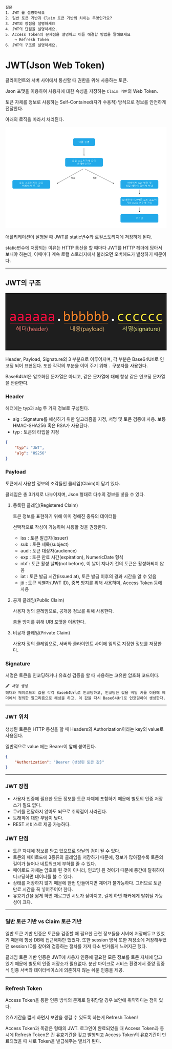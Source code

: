 ```
질문
1. JWT 를 설명하세요
2. 일반 토큰 기반과 Claim 토큰 기반의 차이는 무엇인가요?
3. JWT의 장점을 설명하세요
4. JWT의 단점을 설명하세요.
5. Access Token의 문제점을 설명하고 이를 해결할 방법을 말해보세요
    → Refresh Token
6. JWT의 구조를 설명하세요.
```

# JWT(Json Web Token)

클라이언트와 서버 사이에서 통신할 때 권한을 위해 사용하는 토큰.

Json 포맷을 이용하여 사용자에 대한 속성을 저장하는 `Claim 기반`의 Web Token.

토큰 자체를 정보로 사용하는 Self-Contained(자가 수용적) 방식으로 정보를 안전하게 전달한다.

아래의 로직을 따라서 처리된다.

![Untitled](images/Untitled.png)

애플리케이션이 실행될 때 JWT를 static변수와 로컬스토리지에 저장하게 된다.

static변수에 저장되는 이유는 HTTP 통신을 할 때마다 JWT를 HTTP 헤더에 담아서 보내야 하는데, 이때마다 계속 로컬 스토리지에서 불러오면 오버헤드가 발생하기 때문이다.

---

## JWT의 구조

![Untitled](images/Untitled%201.png)

Header, Payload, Signature의 3 부분으로 이루어지며, 각 부분은 Base64Url로 인코딩 되어 표현된다.
또한 각각의 부분을 이어 주기 위해 `.` 구분자를 사용한다.

Base64Url은 암호화된 문자열은 아니고, 같은 문자열에 대해 항상 같은 인코딩 문자열을 반환한다.

### Header

헤더에는 typ과 alg 두 가지 정보로 구성된다.

- alg : Signature를 해싱하기 위한 알고리즘을 지정, 서명 및 토큰 검증에 사용. 보통 HMAC-SHA256 혹은 RSA가 사용된다.
- typ : 토큰의 타입을 지정

```json
{
	"typ": "JWT",
	"alg": "HS256"
}
```

### Payload

토큰에서 사용할 정보의 조각들인 클레임(Claim)이 담겨 있다.

클레임은 총 3가지로 나누어지며, Json 형태로 다수의 정보를 넣을 수 있다.

1. 등록된 클레임(Registered Claim)

   토큰 정보를 표현하기 위해 이미 정해진 종류의 데이터들

   선택적으로 작성이 가능하며 사용할 것을 권장한다.

   - iss : 토큰 발급자(issuer)
   - sub : 토큰 제목(subject)
   - aud : 토큰 대상자(audience)
   - exp : 토큰 만료 시간(expiration), NumericDate 형식
   - nbf : 토큰 활성 날짜(not before), 이 날이 지나기 전의 토큰은 활성화되지 않음
   - iat : 토큰 발급 시간(issued at), 토큰 발급 이후의 경과 시간을 알 수 있음
   - jti : 토큰 식별자(JWT ID), 중복 방지를 위해 사용하며, Access Token 등에 사용

2. 공개 클레임(Public Claim)

   사용자 정의 클레임으로, 공개용 정보를 위해 사용한다.

   충돌 방지를 위해 URI 포맷을 이용한다.

3. 비공개 클레임(Private Claim)

   사용자 정의 클레임으로, 서버와 클라이언트 사이에 임의로 지정한 정보를 저장한다.

### Signature

서명은 토큰을 인코딩하거나 유효성 검증을 할 때 사용하는 고유한 암호화 코드이다.

```
🖋️ 서명 생성
헤더와 페이로드의 값을 각각 Base64Url로 인코딩하고, 인코딩한 값을 비밀 키를 이용해 헤더에서 정의한 알고리즘으로 해싱을 하고, 이 값을 다시 Base64Url로 인코딩하여 생성한다.
```

---

### JWT 위치

생성된 토큰은 HTTP 통신을 할 때 Headers의 Authorization이라는 key의 value로 사용된다.

일반적으로 value 에는 Bearer이 앞에 붙여진다.

```json
{
	"Authorization": "Bearer {생성된 토큰 값}"
}
```

---

### JWT 장점

- 사용자 인증에 필요한 모든 정보를 토큰 자체에 포함하기 때문에 별도의 인증 저장소가 필요 없다.
- 쿠키를 전달하지 않아도 되므로 취약점이 사라진다.
- 트래픽에 대한 부담이 낮다.
- REST 서비스로 제공 가능하다.

### JWT 단점

- 토큰 자체에 정보를 담고 있으므로 양날의 검이 될 수 있다.
- 토큰의 페이로드에 3종류의 클레임을 저장하기 때문에, 정보가 많아질수록 토큰의 길이가 늘어나 네트워크에 부하를 줄 수 있다.
- 페이로드 자체는 암호화 된 것이 아니라, 인코딩 된 것이기 때문에 중간에 탈취하여 디코딩하면 데이터를 볼 수 있다.
- 상태를 저장하지 않기 때문에 한번 만들어지면 제어가 불가능하다. 그러므로 토큰 만료 시간을 꼭 넣어주어야 한다.
- 유효기간을 짧게 하면 재로그인 시도가 잦아지고, 길게 하면 해커에게 탈취될 가능성이 크다.

---

### 일반 토큰 기반 vs Claim 토큰 기반

일반 토큰 기반 인증은 토큰을 검증할 때 필요한 관련 정보들을 서버에 저장해두고 있었기 때문에 항상 DB에 접근해야만 했었다. 또한 session 방식 또한 저장소에 저장해두었던 session ID를 찾아와 검증하는 절차를 가져 다소 번거롭게 느껴지곤 했다.

클레임 토큰 기반 인증은 JWT에 사용자 인증에 필요한 모든 정보를 토큰 자체에 담고 있기 때문에 별도의 인증 저장소가 필요없다. 분산 마이크로 서비스 환경에서 중앙 집중식 인증 서버와 데이터베이스에 의존하지 않는 쉬운 인증을 제공.

---

### Refresh Token

Access Token을 통한 인증 방식의 문제로 탈취당할 경우 보안에 취약하다는 점이 있다.

유효기간을 짧게 하면서 보안을 챙길 수 있도록 하는게 Refresh Token!

Access Token과 똑같은 형태의 JWT. 로그인이 완료되었을 때 Access Token과 동시에 Refresh Token은 긴 유효기간을 갖고 발행되고 Access Token의 유효기간이 만료되었을 때 새로 Token을 발급해주는 열쇠가 된다.
